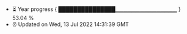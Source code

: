- ⏳ Year progress { ███████████████▁▁▁▁▁▁▁▁▁▁▁▁▁▁▁ } 53.04 %
- ⏰ Updated on Wed, 13 Jul 2022 14:31:39 GMT


